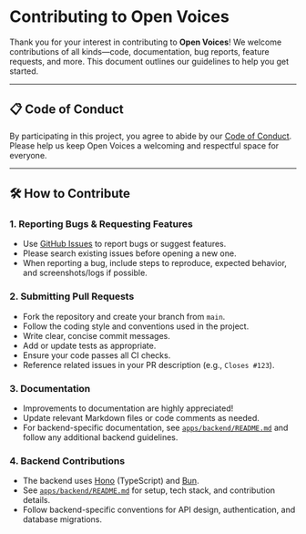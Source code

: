 # Contributing to Open Voices

Thank you for your interest in contributing to **Open Voices**! We welcome contributions of all kinds—code, documentation, bug reports, feature requests, and more. This document outlines our guidelines to help you get started.

---

## 📋 Code of Conduct

By participating in this project, you agree to abide by our [Code of Conduct](CODE_OF_CONDUCT.md). Please help us keep Open Voices a welcoming and respectful space for everyone.

---

## 🛠️ How to Contribute

### 1. Reporting Bugs & Requesting Features

- Use [GitHub Issues](https://github.com/open-voices/open-voices/issues) to report bugs or suggest features.
- Please search existing issues before opening a new one.
- When reporting a bug, include steps to reproduce, expected behavior, and screenshots/logs if possible.

### 2. Submitting Pull Requests

- Fork the repository and create your branch from `main`.
- Follow the coding style and conventions used in the project.
- Write clear, concise commit messages.
- Add or update tests as appropriate.
- Ensure your code passes all CI checks.
- Reference related issues in your PR description (e.g., `Closes #123`).

### 3. Documentation

- Improvements to documentation are highly appreciated!
- Update relevant Markdown files or code comments as needed.
- For backend-specific documentation, see [`apps/backend/README.md`](apps/backend/README.md) and follow any additional backend guidelines.

### 4. Backend Contributions

- The backend uses [Hono](https://hono.dev/) (TypeScript) and [Bun](https://bun.sh/).
- See [`apps/backend/README.md`](apps/backend/README.md) for setup, tech stack, and contribution details.
- Follow backend-specific conventions for API design, authentication, and database migrations.